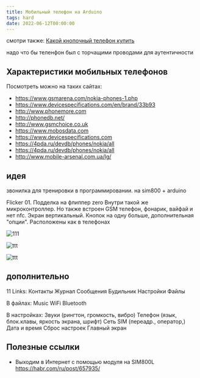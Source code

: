 ```yaml
---
title: Мобильный телефон на Arduino
tags: hard
date: 2022-06-12T00:00:00
---
```


смотри также: [Какой кнопочный телефон купить](/r/vybor-telefona.md)

надо что бы теленфон был с торчащими проводами для аутентичности

## Характеристики мобильных телефонов

Посмотреть можно на таких сайтах:
* <https://www.gsmarena.com/nokia-phones-1.php>
* <https://www.devicespecifications.com/en/brand/33b93>
* <http://www.phonemore.com>
* <http://phonedb.net/>
* <http://www.gsmchoice.co.uk>
* <https://www.mobosdata.com>
* <https://www.devicespecifications.com>
* <https://4pda.ru/devdb/phones/nokia/all>
* <https://4pda.ru/devdb/phones/nokia/all>
* <http://www.mobile-arsenal.com.ua/lg/>

## идея
звонилка для тренировки в программировании. на sim800 + arduino

Flicker 01. Подделка на флиппер zero
Внутри такой же микроконтроллер. Но также встроен GSM телефон, фонарик, вайфай и нет nfc.
Экран вертикальный. Кнопок на одну больше, дополнительная "опции". Расположены как в телефонах

![111](https://user-images.githubusercontent.com/17731587/181620428-ed1eed65-015d-43bb-b8ae-0dcc8893ad77.png)


![ttt](https://user-images.githubusercontent.com/17731587/187046869-944012b1-a530-4961-8807-d5f3fa62aa07.jpg)


![ttt](https://user-images.githubusercontent.com/17731587/187050175-3bf2976f-6d40-4f6a-b6c9-d905f9022c02.jpg)

## дополнительно

11 Links:
Контакты
Журнал
Сообщения
Будильник
Настройки
Файлы

В файлах:
Music
WiFi 
Bluetooth

В настройках:
Звуки (рингтон, громкость, вибро)
Телефон (язык, блок.клавы, яркость экрана, шрифт)
Сеть SIM (переадр., оператор,)
Дата и время
Сброс настроек
Главный экран



## Полезные ссылки
- Выходим в Интернет с помощью модуля на SIM800L <https://habr.com/ru/post/657935/>
